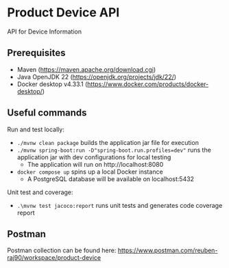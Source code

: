 # Product Device API

API for Device Information

## Prerequisites

- Maven (https://maven.apache.org/download.cgi)
- Java OpenJDK 22 (https://openjdk.org/projects/jdk/22/)
- Docker desktop v4.33.1 (https://www.docker.com/products/docker-desktop/)

## Useful commands

Run and test locally:
-   `./mvnw clean package` builds the application jar file for execution
-   `./mvnw spring-boot:run -D"spring-boot.run.profiles=dev"` runs the application jar with dev configurations for local testing
    - The application will run on http://localhost:8080
-   `docker compose up` spins up a local Docker instance 
    - A PostgreSQL database will be available on localhost:5432

Unit test and coverage:
-   `.\mvnw test jacoco:report` runs unit tests and generates code coverage report

## Postman
Postman collection can be found here: https://www.postman.com/reuben-raj90/workspace/product-device